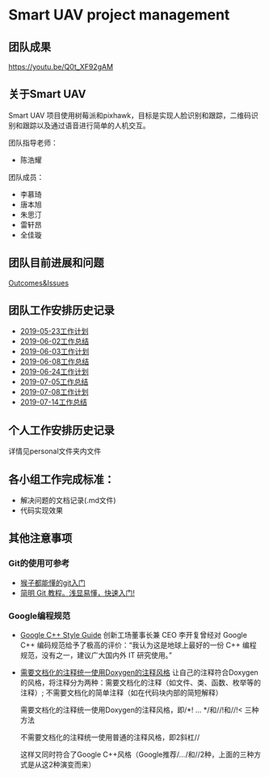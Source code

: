 # Smart UAV project management

## 团队成果
https://youtu.be/Q0t_XF92gAM

## 关于Smart UAV
Smart UAV 项目使用树莓派和pixhawk，目标是实现人脸识别和跟踪，二维码识别和跟踪以及通过语音进行简单的人机交互。

团队指导老师：

- 陈浩耀

团队成员：

- 李慕琦
- 唐本旭
- 朱思汀
- 雷轩昂
- 全佳璇

## 团队目前进展和问题
[Outcomes&Issues](./outcome&issue.md)

## 团队工作安排历史记录
- [2019-05-23工作计划](team/team_0523.md)
- [2019-06-02工作总结](team/team_0602.md)
- [2019-06-03工作计划](team/team_0603.md)
- [2019-06-08工作总结](team/team_0608.md)
- [2019-06-24工作计划](team/team_0624.md)
- [2019-07-05工作总结](team/team_0705.md)
- [2019-07-08工作计划](team/team_0708.md)
- [2019-07-14工作总结](team/team_0714.md)
## 个人工作安排历史记录
详情见personal文件夹内文件

## 各小组工作完成标准：

- 解决问题的文档记录(.md文件)
- 代码实现效果

## 其他注意事项
### Git的使用可参考
- [猴子都能懂的git入门](https://backlog.com/git-tutorial/cn/)
- [简明 Git 教程。浅显易懂，快速入门!](https://github.com/goto456/simple-git)

### Google编程规范
- [Google C++ Style Guide](https://google.github.io/styleguide/cppguide.html) 
  创新工场董事长兼 CEO 李开复曾经对 Google C++ 编码规范给予了极高的评价：“我认为这是地球上最好的一份 C++ 编程规范，没有之一，建议广大国内外 IT 研究使用。”
- [需要文档化的注释统一使用Doxygen的注释风格](http://www.doxygen.nl/)
  让自己的注释符合Doxygen的风格，将注释分为两种：需要文档化的注释（如文件、类、函数、枚举等的注释）; 不需要文档化的简单注释（如在代码块内部的简短解释）
  
  需要文档化的注释统一使用Doxygen的注释风格，即/*! … */和//!和//!< 三种方法
  
  不需要文档化的注释统一使用普通的注释风格，即2斜杠//
  
  这样又同时符合了Google C++风格（Google推荐/*…*/和//2种，上面的三种方式是从这2种演变而来）
